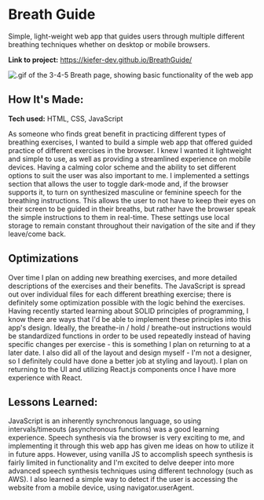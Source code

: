 # Breath Guide
Simple, light-weight web app that guides users through multiple different breathing techniques whether on desktop or mobile browsers.

**Link to project:** https://kiefer-dev.github.io/BreathGuide/

![.gif of the 3-4-5 Breath page, showing basic functionality of the web app](https://github.com/kiefer-dev/breath-guide/blob/main/assets/345breathreadme.gif?raw=true)

## How It's Made:

**Tech used:** HTML, CSS, JavaScript

As someone who finds great benefit in practicing different types of breathing exercises, I wanted to build a simple web app that offered guided practice of different exercises in the browser. I knew I wanted it lightweight and simple to use, as well as providing a streamlined experience on mobile devices. Having a calming color scheme and the ability to set different options to suit the user was also important to me. I implemented a settings section that allows the user to toggle dark-mode and, if the browser supports it, to turn on synthesized masculine or feminine speech for the breathing instructions. This allows the user to not have to keep their eyes on their screen to be guided in their breaths, but rather have the browser speak the simple instructions to them in real-time. These settings use local storage to remain constant throughout their navigation of the site and if they leave/come back.

## Optimizations

Over time I plan on adding new breathing exercises, and more detailed descriptions of the exercises and their benefits. The JavaScript is spread out over individual files for each different breathing exercise; there is definitely some optimization possible with the logic behind the exercises. Having recently started learning about SOLID principles of programming, I know there are ways that I'd be able to implement these principles into this app's design. Ideally, the breathe-in / hold / breathe-out instructions would be standardized functions in order to be used repeatedly instead of having specific changes per exercise - this is something I plan on returning to at a later date.
I also did all of the layout and design myself - I'm not a designer, so I definitely could have done a better job at styling and layout). I plan on returning to the UI and utilizing React.js components once I have more experience with React.

## Lessons Learned:

JavaScript is an inherently synchronous language, so using intervals/timeouts (asynchronous functions) was a good learning experience. Speech synthesis via the browser is very exciting to me, and implementing it through this web app has given me ideas on how to utilize it in future apps. However, using vanilla JS to accomplish speech synthesis is fairly limited in functionality and I'm excited to delve deeper into more advanced speech synthesis techniques using different technology (such as AWS). I also learned a simple way to detect if the user is accessing the website from a mobile device, using navigator.userAgent.
